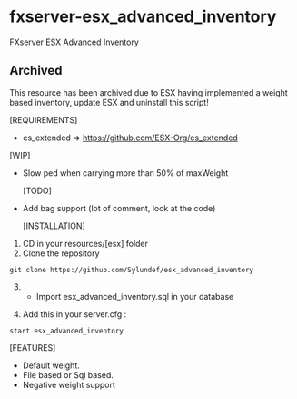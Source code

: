 # fxserver-esx_advanced_inventory
FXserver ESX Advanced Inventory

## Archived

This resource has been archived due to ESX having implemented a weight based inventory, update ESX and uninstall this script!

[REQUIREMENTS]

  * es_extended => https://github.com/ESX-Org/es_extended


  [WIP]
* Slow ped when carrying more than 50% of maxWeight

  [TODO]
* Add bag support (lot of comment, look at the code)
  
  [INSTALLATION]

1) CD in your resources/[esx] folder
2) Clone the repository
```
git clone https://github.com/Sylundef/esx_advanced_inventory
```
3) * Import esx_advanced_inventory.sql in your database

4) Add this in your server.cfg :

```
start esx_advanced_inventory
```

[FEATURES]
* Default weight.
* File based or Sql based.
* Negative weight support
